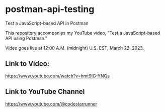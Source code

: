 # postman-api-testing

Test a JavaScript-based API in Postman

This repository accompanies my YouTube video, "Test a JavaScript-based API using Postman."

Video goes live at 12:00 A.M. (midnight) U.S. EST, March 22, 2023.


Link to Video:
----------------------------
https://www.youtube.com/watch?v=hmt9IG-YNQs

Link to YouTube Channel
----------------------------
https://www.youtube.com/@codestarrunner
